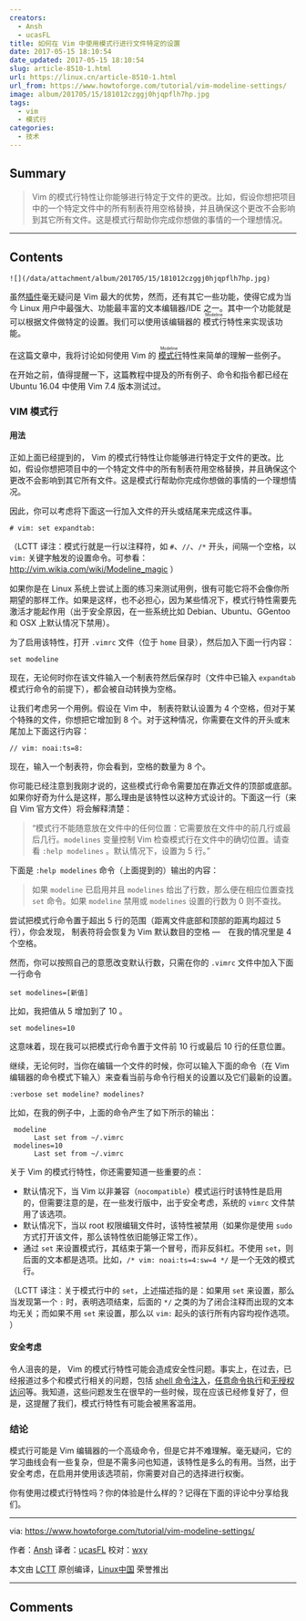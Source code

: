 ```yaml
---
creators:
  - Ansh
  - ucasFL
title: 如何在 Vim 中使用模式行进行文件特定的设置
date: 2017-05-15 18:10:54
date_updated: 2017-05-15 18:10:54
slug: article-8510-1.html
url: https://linux.cn/article-8510-1.html
url_from: https://www.howtoforge.com/tutorial/vim-modeline-settings/
image: album/201705/15/181012czggj0hjqpflh7hp.jpg
tags:
  - vim
  - 模式行
categories:
  - 技术
---
```


## Summary

> Vim 的模式行特性让你能够进行特定于文件的更改。比如，假设你想把项目中的一个特定文件中的所有制表符用空格替换，并且确保这个更改不会影响到其它所有文件。这是模式行帮助你完成你想做的事情的一个理想情况。

***

<!-- more -->

## Contents

`![](/data/attachment/album/201705/15/181012czggj0hjqpflh7hp.jpg)`

虽然[插件](https://linux.cn/article-7901-1.html)毫无疑问是 Vim 最大的优势，然而，还有其它一些功能，使得它成为当今 Linux 用户中最强大、功能最丰富的文本编辑器/IDE 之一。其中一个功能就是可以根据文件做特定的设置。我们可以使用该编辑器的<ruby> 模式行 <rp>  （ </rp> <rt>  Modeline </rt> <rp>  ） </rp></ruby>特性来实现该功能。

在这篇文章中，我将讨论如何使用 Vim 的<ruby> <a href="http://vim.wikia.com/wiki/Modeline_magic">  模式行 </a> <rp>  （ </rp> <rt>  Modeline </rt> <rp>  ） </rp></ruby>特性来简单的理解一些例子。

在开始之前，值得提醒一下，这篇教程中提及的所有例子、命令和指令都已经在 Ubuntu 16.04 中使用 Vim 7.4 版本测试过。

### VIM 模式行

#### 用法

正如上面已经提到的， Vim 的模式行特性让你能够进行特定于文件的更改。比如，假设你想把项目中的一个特定文件中的所有制表符用空格替换，并且确保这个更改不会影响到其它所有文件。这是模式行帮助你完成你想做的事情的一个理想情况。

因此，你可以考虑将下面这一行加入文件的开头或结尾来完成这件事。

```shell
# vim: set expandtab:
```

（LCTT 译注：模式行就是一行以注释符，如 `#`、`//`、`/*` 开头，间隔一个空格，以 `vim:` 关键字触发的设置命令。可参看：<http://vim.wikia.com/wiki/Modeline_magic> ）

如果你是在 Linux 系统上尝试上面的练习来测试用例，很有可能它将不会像你所期望的那样工作。如果是这样，也不必担心，因为某些情况下，模式行特性需要先激活才能起作用（出于安全原因，在一些系统比如 Debian、Ubuntu、GGentoo 和 OSX 上默认情况下禁用）。

为了启用该特性，打开 `.vimrc` 文件（位于 `home` 目录），然后加入下面一行内容：

```shell
set modeline
```

现在，无论何时你在该文件输入一个制表符然后保存时（文件中已输入 `expandtab` 模式行命令的前提下），都会被自动转换为空格。

让我们考虑另一个用例。假设在 Vim 中， 制表符默认设置为 4 个空格，但对于某个特殊的文件，你想把它增加到 8 个。对于这种情况，你需要在文件的开头或末尾加上下面这行内容：

```shell
// vim: noai:ts=8:
```

现在，输入一个制表符，你会看到，空格的数量为 8 个。

你可能已经注意到我刚才说的，这些模式行命令需要加在靠近文件的顶部或底部。如果你好奇为什么是这样，那么理由是该特性以这种方式设计的。下面这一行（来自 Vim 官方文件）将会解释清楚：

> 
> “模式行不能随意放在文件中的任何位置：它需要放在文件中的前几行或最后几行。`modelines` 变量控制 Vim 检查模式行在文件中的确切位置。请查看 `:help modelines` 。默认情况下，设置为 5 行。”
> 
> 
> 

下面是 `:help modelines` 命令（上面提到的）输出的内容：

> 
> 如果 `modeline` 已启用并且 `modelines` 给出了行数，那么便在相应位置查找 `set` 命令。如果 `modeline` 禁用或 `modelines` 设置的行数为 0 则不查找。
> 
> 
> 

尝试把模式行命令置于超出 5 行的范围（距离文件底部和顶部的距离均超过 5 行），你会发现， 制表符将会恢复为 Vim 默认数目的空格 —　在我的情况里是 4 个空格。

然而，你可以按照自己的意愿改变默认行数，只需在你的 `.vimrc` 文件中加入下面一行命令

```shell
set modelines=[新值]
```

比如，我把值从 5 增加到了 10 。

```shell
set modelines=10
```

这意味着，现在我可以把模式行命令置于文件前 10 行或最后 10 行的任意位置。

继续，无论何时，当你在编辑一个文件的时候，你可以输入下面的命令（在 Vim 编辑器的命令模式下输入）来查看当前与命令行相关的设置以及它们最新的设置。

```shell
:verbose set modeline? modelines?
```

比如，在我的例子中，上面的命令产生了如下所示的输出：

```shell
 modeline
      Last set from ~/.vimrc
 modelines=10
      Last set from ~/.vimrc
```

关于 Vim 的模式行特性，你还需要知道一些重要的点：

* 默认情况下，当 Vim 以非兼容（`nocompatible`）模式运行时该特性是启用的，但需要注意的是，在一些发行版中，出于安全考虑，系统的 `vimrc` 文件禁用了该选项。
* 默认情况下，当以 root 权限编辑文件时，该特性被禁用（如果你是使用 `sudo` 方式打开该文件，那么该特性依旧能够正常工作）。
* 通过 `set` 来设置模式行，其结束于第一个冒号，而非反斜杠。不使用 `set`，则后面的文本都是选项。比如，`/* vim: noai:ts=4:sw=4 */` 是一个无效的模式行。

（LCTT 译注：关于模式行中的 `set`，上述描述指的是：如果用 `set` 来设置，那么当发现第一个 `:` 时，表明选项结束，后面的 `*/` 之类的为了闭合注释而出现的文本均无关；而如果不用 `set` 来设置，那么以 `vim:` 起头的该行所有内容均视作选项。 ）

#### 安全考虑

令人沮丧的是， Vim 的模式行特性可能会造成安全性问题。事实上，在过去，已经报道过多个和模式行相关的问题，包括 [shell 命令注入](https://tools.cisco.com/security/center/viewAlert.x?alertId=13223)，[任意命令执行](http://usevim.com/2012/03/28/modelines/)和[无授权访问](https://tools.cisco.com/security/center/viewAlert.x?alertId=5169)等。我知道，这些问题发生在很早的一些时候，现在应该已经修复好了，但是，这提醒了我们，模式行特性有可能会被黑客滥用。

### 结论

模式行可能是 Vim 编辑器的一个高级命令，但是它并不难理解。毫无疑问，它的学习曲线会有一些复杂，但是不需多问也知道，该特性是多么的有用。当然，出于安全考虑，在启用并使用该选项前，你需要对自己的选择进行权衡。

你有使用过模式行特性吗？你的体验是什么样的？记得在下面的评论中分享给我们。

---

via: <https://www.howtoforge.com/tutorial/vim-modeline-settings/>

作者：[Ansh](https://www.howtoforge.com/tutorial/vim-modeline-settings/) 译者：[ucasFL](https://github.com/ucasFL) 校对：[wxy](https://github.com/wxy)

本文由 [LCTT](https://github.com/LCTT/TranslateProject) 原创编译，[Linux中国](https://linux.cn/) 荣誉推出

***

## Comments
